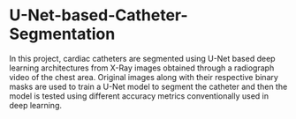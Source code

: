 # U-Net-based-Catheter-Segmentation

In this project, cardiac catheters are segmented using U-Net based deep learning architectures from X-Ray images obtained through
a radiograph video of the chest area. Original images along with their respective binary masks are used to train a U-Net model to segment the catheter
and then the model is tested using different accuracy metrics conventionally used in deep learning.



